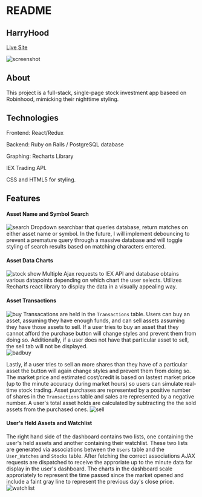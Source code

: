 # README
## HarryHood
[Live Site](https://harryhood.herokuapp.com/)

![screenshot](readme/toplevelscreenshot.png)

## About
This project is a full-stack, single-page stock investment app baseed on Robinhood, mimicking their nighttime styling.  

## Technologies
Frontend: React/Redux

Backend: Ruby on Rails / PostgreSQL database

Graphing: Recharts Library

IEX Trading API.

CSS and HTML5 for styling.

## Features 
#### Asset Name and Symbol Search
![search](readme/searchscreenshot.png)
Dropdown searchbar that queries database, return matches on either asset name or symbol.  In the future, I will implement debouncing to prevent a premature query through a massive database and will toggle styling of search results based on matching characters entered.

#### Asset Data Charts
![stock show](readme/chartdetail.png)
Multiple Ajax requests to IEX API and database obtains various datapoints depending on which chart the user selects. Utilizes Recharts react library to display the data in a visually appealing way. 

#### Asset Transactions
![buy](readme/goodbuy.png)
Transacations are held in the ```Transactions``` table.  Users can buy an asset, assuming they have enough funds, and can sell assets assuming they have those assets to sell.  If a user tries to buy an asset that they cannot afford the purchase button will change styles and prevent them from doing so.  Additionally, if a user does not have that particular asset to sell, the sell tab will not be displayed.  
![badbuy](readme/badbuy.png)

Lastly, if a user tries to sell an more shares than they have of a particular asset the button will again change styles and prevent them from doing so. The market price and estimated cost/credit is based on lastest market price (up to the minute accuracy during market hours) so users can simulate real-time stock trading. Asset purchases are represented by a positive number of shares in the ```Transactions``` table and sales are represented by a negative number.  A user's total asset holds are calculated by subtracting the the sold assets from the purchased ones. 
![sell](readme/goodsell.png)


#### User's Held Assets and Watchlist
The right hand side of the dashboard contains two lists, one containing the user's held assets and another containing their watchlist. These two lists are generated via associations between the ```Users``` table and the ```User_Watches``` and ```Stocks``` table.  After fetching the correct associations AJAX requests are dispatched to receive the approriate up to the minute data for display in the user's dashboard. The charts in the dashboard scale approriately to represent the time passed since the market opened and include a faint gray line to represent the previous day's close price. 
 ![watchlist](readme/watchlist.png)

